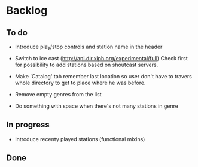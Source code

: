Backlog
=======

To do
-----
* Introduce play/stop controls and station name in the header

* Switch to ice cast (http://api.dir.xiph.org/experimental/full)
  Check first for possibility to add stations based on shoutcast servers.

* Make 'Catalog' tab remember last location so user don't have to travers
  whole directory to get to place where he was before.

* Remove empty genres from the list

* Do something with space when there's not many stations in genre

In progress
-----------
* Introduce recenty played stations (functional mixins)

Done
----

